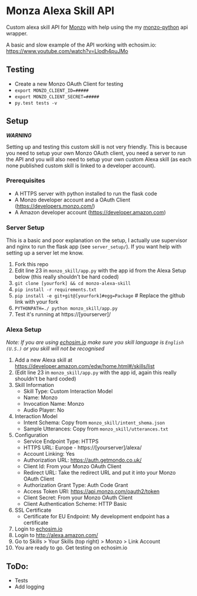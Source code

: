 # Monza Alexa Skill API

Custom alexa skill API for [Monzo](https://monzo.com/) with help using the my [monzo-python](https://github.com/pyepye/monzo-python) api wrapper.

A basic and slow example of the API working with echosim.io:
https://www.youtube.com/watch?v=Llodh4puJMo

## Testing
* Create a new Monzo OAuth Client for testing
* `export MONZO_CLIENT_ID=#####`
* `export MONZO_CLIENT_SECRET=#####`
* `py.test tests -v`


## Setup

__*WARNING*__

Setting up and testing this custom skill is not very friendly. This is because you need to setup your own Monzo OAuth client, you need a server to run the API and you will also need to setup your own custom Alexa skill (as each none published custom skill is linked to a developer account).

### Prerequisites

* A HTTPS server with python installed to run the flask code
* A Monzo developer account and a OAuth Client (https://developers.monzo.com/)
* A Amazon developer account (https://developer.amazon.com)

### Server Setup

This is a basic and poor explanation on the setup, I actually use supervisor and nginx to run the flask app (see `server_setup/`). If you want help with setting up a server let me know.

1. Fork this repo
2. Edit line 23 in `monzo_skill/app.py` with the app id from the Alexa Setup below (this really shouldn't be hard coded)
3. `git clone [yourfork] && cd monzo-alexa-skill`
3. `pip install -r requirements.txt`
4. `pip install -e git+git@[yourfork]#egg=Package` # Replace the github link with your fork
5. `PYTHONPATH=./ python monzo_skill/app.py`
6. Test it's running at https://[yourserver]/


### Alexa Setup

_Note: If you are using [echosim.io](http://echosim.io) make sure you skill language is `English (U.S.)` or you skill will not be recognised_

1. Add a new Alexa skill at https://developer.amazon.com/edw/home.html#/skills/list
2. (Edit line 23 in `monzo_skill/app.py` with the app id, again this really shouldn't be hard coded)
3. Skill Information
    * Skill Type: Custom Interaction Model
    * Name: Monzo
    * Invocation Name: Monzo
    * Audio Player: No
4. Interaction Model
    * Intent Schema: Copy from `monzo_skill/intent_shema.json`
    * Sample Utterances: Copy from `monzo_skill/utterances.txt`
5. Configuration
    * Service Endpoint Type: HTTPS
    * HTTPS URL: Europe - https://[yourserver]/alexa/
    * Account Linking: Yes
    * Authorization URL: https://auth.getmondo.co.uk/
    * Client Id: From your Monzo OAuth Client
    * Redirect URL: Take the redirect URL and put it into your Monzo OAuth Client
    * Authorization Grant Type: Auth Code Grant
    * Access Token URI: https://api.monzo.com/oauth2/token
    * Client Secret: From your Monzo OAuth Client
    * Client Authentication Scheme: HTTP Basic
6. SSL Certificate
    * Certificate for EU Endpoint:  My development endpoint has a certificate
7. Login to [echosim.io](http://echosim.io)
8. Login to http://alexa.amazon.com/
9. Go to Skills > Your Skills (top right) > Monzo > Link Account
10. You are ready to go. Get testing on echosim.io


## ToDo:
* Tests
* Add logging
